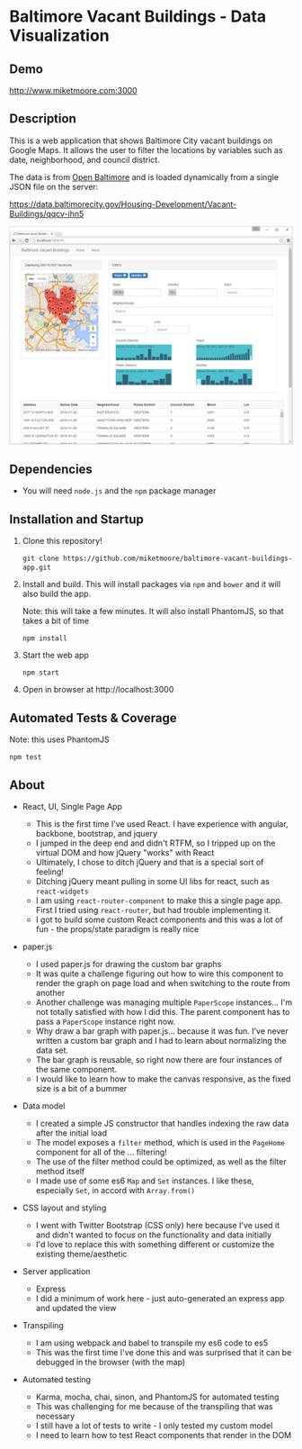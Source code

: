 # Baltimore Vacant Buildings - Data Visualization

## Demo

http://www.miketmoore.com:3000

## Description

This is a web application that shows Baltimore City vacant buildings on Google Maps. It allows the user to filter the locations by variables such as date, neighborhood, and council district. 

The data is from [Open Baltimore](https://data.baltimorecity.gov/) and is loaded dynamically from a single JSON file on the server:

https://data.baltimorecity.gov/Housing-Development/Vacant-Buildings/qqcv-ihn5

![Screenshot](/images/baltimore-vacant-buildings.PNG?raw=true "Screenshot")

## Dependencies

- You will need `node.js` and the `npm` package manager

## Installation and Startup

1. Clone this repository!

    ```
    git clone https://github.com/miketmoore/baltimore-vacant-buildings-app.git
    ```

2. Install and build. This will install packages via `npm` and `bower` and it will also build the app.

    Note: this will take a few minutes. It will also install PhantomJS, so that takes a bit of time

    ```
    npm install
    ```
    
3. Start the web app

    ```
    npm start
    ```
    
4. Open in browser at http://localhost:3000

## Automated Tests & Coverage

Note: this uses PhantomJS

```
npm test
```

## About

- React, UI, Single Page App
    - This is the first time I've used React. I have experience with angular, backbone, bootstrap, and jquery
    - I jumped in the deep end and didn't RTFM, so I tripped up on the virtual DOM and how jQuery "works" with React
    - Ultimately, I chose to ditch jQuery and that is a special sort of feeling! 
    - Ditching jQuery meant pulling in some UI libs for react, such as `react-widgets`
    - I am using `react-router-component` to make this a single page app. First I tried using `react-router`, but had trouble implementing it. 
    - I got to build some custom React components and this was a lot of fun - the props/state paradigm is really nice
    
- paper.js
    - I used paper.js for drawing the custom bar graphs
    - It was quite a challenge figuring out how to wire this component to render the graph on page load and when switching to the route from another 
    - Another challenge was managing multiple `PaperScope` instances... I'm not totally satisfied with how I did this. The parent component has to pass a `PaperScope` instance right now. 
    - Why draw a bar graph with paper.js... because it was fun. I've never written a custom bar graph and I had to learn about normalizing the data set.
    - The bar graph is reusable, so right now there are four instances of the same component.
    - I would like to learn how to make the canvas responsive, as the fixed size is a bit of a bummer
    
- Data model
    - I created a simple JS constructor that handles indexing the raw data after the initial load
    - The model exposes a `filter` method, which is used in the `PageHome` component for all of the ... filtering!
    - The use of the filter method could be optimized, as well as the filter method itself
    - I made use of some es6 `Map` and `Set` instances. I like these, especially `Set`, in accord with `Array.from()`

- CSS layout and styling 
    - I went with Twitter Bootstrap (CSS only) here because I've used it and didn't wanted to focus on the functionality and data initially
    - I'd love to replace this with something different or customize the existing theme/aesthetic 
   
- Server application 
    - Express
    - I did a minimum of work here - just auto-generated an express app and updated the view
 
- Transpiling 
    - I am using webpack and babel to transpile my es6 code to es5
    - This was the first time I've done this and was surprised that it can be debugged in the browser (with the map)

- Automated testing
    - Karma, mocha, chai, sinon, and PhantomJS for automated testing
    - This was challenging for me because of the transpiling that was necessary
    - I still have a lot of tests to write - I only tested my custom model
    - I need to learn how to test React components that render in the DOM 

